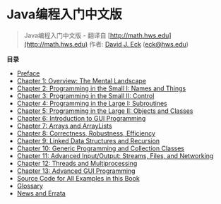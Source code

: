 # Java编程入门中文版

> Java编程入门中文版 - 翻译自 [http://math.hws.edu](http://math.hws.edu) 作者: [David J. Eck](http://math.hws.edu/eck/)   (eck@hws.edu)

**目录**

* [Preface](http://math.hws.edu/javanotes/preface.html)
* [Chapter 1: Overview: The Mental Landscape](http://math.hws.edu/javanotes/preface.html)
* [Chapter 2: Programming in the Small I: Names and Things](http://math.hws.edu/javanotes/c2/index.html)
* [Chapter 3: Programming in the Small II: Control](http://math.hws.edu/javanotes/c3/index.html)
* [Chapter 4: Programming in the Large I: Subroutines](http://math.hws.edu/javanotes/c4/index.html)
* [Chapter 5: Programming in the Large II: Objects and Classes](http://math.hws.edu/javanotes/c5/index.html)
* [Chapter 6: Introduction to GUI Programming](http://math.hws.edu/javanotes/c6/index.html)
* [Chapter 7: Arrays and ArrayLists](http://math.hws.edu/javanotes/c7/index.html)
* [Chapter 8: Correctness, Robustness, Efficiency](http://math.hws.edu/javanotes/c8/index.html)
* [Chapter 9: Linked Data Structures and Recursion](http://math.hws.edu/javanotes/c9/index.html)
* [Chapter 10: Generic Programming and Collection Classes](http://math.hws.edu/javanotes/c10/index.html)
* [Chapter 11: Advanced Input/Output: Streams, Files, and Networking](http://math.hws.edu/javanotes/c11/index.html)
* [Chapter 12: Threads and Multiprocessing](http://math.hws.edu/javanotes/c12/index.html)
* [Chapter 13: Advanced GUI Programming](http://math.hws.edu/javanotes/c13/index.html)
* [Source Code for All Examples in this Book](http://math.hws.edu/javanotes/source/index.html)
* [Glossary](http://math.hws.edu/javanotes/glossary.html)
* [News and Errata](http://math.hws.edu/javanotes/news.html)
